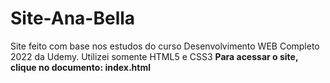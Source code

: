 # Site-Ana-Bella
 Site feito com base nos estudos do curso Desenvolvimento WEB Completo 2022 da Udemy.  Utilizei somente HTML5 e CSS3
 <strong> Para acessar o site, clique no documento: index.html <strong>
